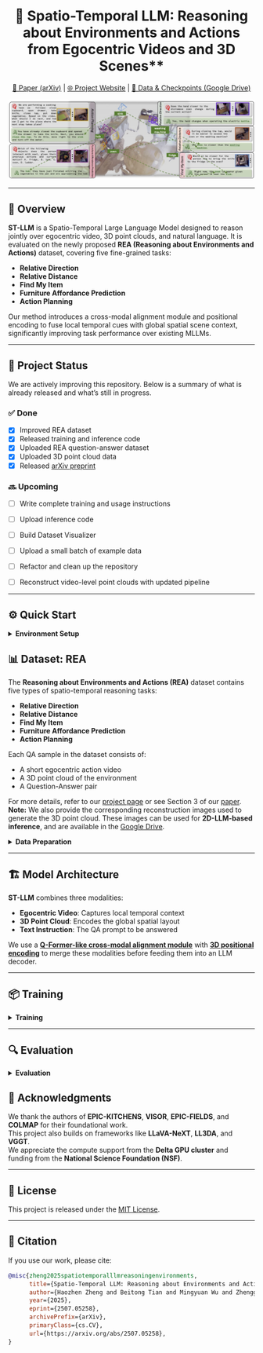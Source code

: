 <div align="center">

# 🧠 Spatio-Temporal LLM: Reasoning about Environments and Actions from Egocentric Videos and 3D Scenes**

[📄 Paper (arXiv)](https://arxiv.org/abs/2507.05258) | [🌐 Project Website](https://zoezheng126.github.io/STLLM-website/) | [📁 Data & Checkpoints (Google Drive)](https://drive.google.com/drive/folders/1qX9Pn50NFR_dNuz6eH3TnQPZDtwQu0W8?usp=drive_link)

</div>

![teaser](properties/teaser-crop.jpg)

---

## 🧭 Overview

**ST-LLM** is a Spatio-Temporal Large Language Model designed to reason jointly over egocentric video, 3D point clouds, and natural language. It is evaluated on the newly proposed **REA (Reasoning about Environments and Actions)** dataset, covering five fine-grained tasks:

- **Relative Direction**
- **Relative Distance**
- **Find My Item**
- **Furniture Affordance Prediction**
- **Action Planning**

Our method introduces a cross-modal alignment module and positional encoding to fuse local temporal cues with global spatial scene context, significantly improving task performance over existing MLLMs.

---

## 🚧 Project Status

We are actively improving this repository. Below is a summary of what is already released and what’s still in progress.

### ✅ Done

- [x] Improved REA dataset
- [x] Released training and inference code
- [x] Uploaded REA question-answer dataset
- [x] Uploaded 3D point cloud data
- [x] Released [arXiv preprint](https://arxiv.org/abs/2507.05258)

### 🔜 Upcoming

- [ ] Write complete training and usage instructions
- [ ] Upload inference code
- [ ] Build Dataset Visualizer
- [ ] Upload a small batch of example data
- [ ] Refactor and clean up the repository
- [ ] Reconstruct video-level point clouds with updated pipeline


---

## ⚙️ Quick Start

<details>
<summary><b>Environment Setup</b></summary>

We recommend using Python 3.8 and CUDA 11.8.

```bash
# (coming soon)
pip install -r requirements.txt
```

We provide a simple script to run inference on a sample REA QA example. Make sure the pretrained weights and sample data are properly downloaded.
```
(coming soon, currently eval code)
python LLaVA-NeXT/llava/train/inference.py
```

</details>



## 📊 Dataset: REA

The **Reasoning about Environments and Actions (REA)** dataset contains five types of spatio-temporal reasoning tasks:

- **Relative Direction**
- **Relative Distance**
- **Find My Item**
- **Furniture Affordance Prediction**
- **Action Planning**

Each QA sample in the dataset consists of:

- A short egocentric action video  
- A 3D point cloud of the environment  
- A Question-Answer pair

For more details, refer to our [project page](https://zoezheng126.github.io/STLLM-website/) or see Section 3 of our [paper](https://arxiv.org/abs/2507.05258). **Note:** We also provide the corresponding reconstruction images used to generate the 3D point cloud. These images can be used for **2D-LLM-based inference**, and are available in the [Google Drive](https://drive.google.com/file/d/1-FkbCSd6XMYV6IXospfXnAqeh6yfX2st/view?usp=drive_link).

<details>
<summary><b>Data Preparation</b></summary>

Before using our data or running any code, please download the **EPIC-KITCHENS** dataset (RGB video frames).  
We use the **downsampled version** of the videos for all processing.

- Official website: [https://epic-kitchens.github.io/2020](https://epic-kitchens.github.io/2020)
- Download the RGB frames (downsampled version) following their instructions.

### 📁 REA 3D Data
We release the 3D data on [Google Drive](https://drive.google.com/file/d/19KF-R6f1BcwnZHhZO_kmOlV68VoYSPrY/view?usp=drive_link).
This package contains:

- **Point clouds** reconstructed for each scene
- **Camera poses** for the egocentric action video  
  (32 uniformly sampled frames per clip)

Instructions to placed the data: Coming Soon!
</details>

---

## 🏗️ Model Architecture

**ST-LLM** combines three modalities:

- **Egocentric Video**: Captures local temporal context  
- **3D Point Cloud**: Encodes the global spatial layout  
- **Text Instruction**: The QA prompt to be answered  

We use a [**Q-Former-like cross-modal alignment module**](LLaVa-Next/llava/train/aligner.py) with [**3D positional encoding**](LLaVa-Next/llava/train/ray_encoder.py) to merge these modalities before feeding them into an LLM decoder.  

---

## 📦 Training
<details>
<summary><b>Training </b></summary>

```bash
bash LLaVA-NeXT/scripts/video/train/stllm_rea_train.sh
```
</details>

---

## 🔍 Evaluation
<details>
<summary><b>Evaluation </b></summary>

```bash
cd baseline_inference
```
To Evaluate LLaVA-Video-7B-Qwen2
```
python llava_video_qwen2_inference.py --start 0 --end -1 --cuda 0 \
    --json_path ../REA_dataset/qa_val_1757_v20.json \
    --rgb_dir /path/to/EPIC-KITCHENS/rgb \
    --pretrained lmms-lab/LLaVA-Video-7B-Qwen2 \
    --model_name llava_qwen \
    --scene_level_recon True \
    --pcd_folder /path/to/epic-kitchens-vggt-anyloc-val-scene
```

To evaluate LLaVA-OV-Qwen2-7B
```
python llava_video_qwen2_inference.py --start 0 --end -1 --cuda 0 \
    --json_path ../REA_dataset/qa_val_1757_v20.json \
    --rgb_dir /path/to/EPIC-KITCHENS/rgb \
    --pretrained lmms-lab/llava-onevision-qwen2-7b-ov \
    --model_name llava_qwen \
    --scene_level_recon True \
    --pcd_folder /path/to/epic-kitchens-vggt-anyloc-val-scene
```

To evaluate Qwen2-VL-7B-Instruct    
Modify the paths in the main function and run
```
python qwen2vl7binstruct_inference.py
```
</details>

## 🙏 Acknowledgments

We thank the authors of **EPIC-KITCHENS**, **VISOR**, **EPIC-FIELDS**, and **COLMAP** for their foundational work.  
This project also builds on frameworks like **LLaVA-NeXT**, **LL3DA**, and **VGGT**.  
We appreciate the compute support from the **Delta GPU cluster** and funding from the **National Science Foundation (NSF)**.

---

## 📜 License

This project is released under the [MIT License](LICENSE).

---

## 🔗 Citation

If you use our work, please cite:

```bibtex
@misc{zheng2025spatiotemporalllmreasoningenvironments,
      title={Spatio-Temporal LLM: Reasoning about Environments and Actions}, 
      author={Haozhen Zheng and Beitong Tian and Mingyuan Wu and Zhenggang Tang and Klara Nahrstedt and Alex Schwing},
      year={2025},
      eprint={2507.05258},
      archivePrefix={arXiv},
      primaryClass={cs.CV},
      url={https://arxiv.org/abs/2507.05258}, 
}
